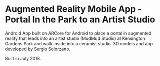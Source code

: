 # Augmented Reality Mobile App - Portal In the Park to an Artist Studio

Android App built on ARCore for Android to place a portal in augmented reality that leads into an artist studio (MudMud Studio) at Kensington Gardens Park and walk inside into a ceramist studio. 3D models and app developed by Sergio Solorzano.

Built in July 2018.
